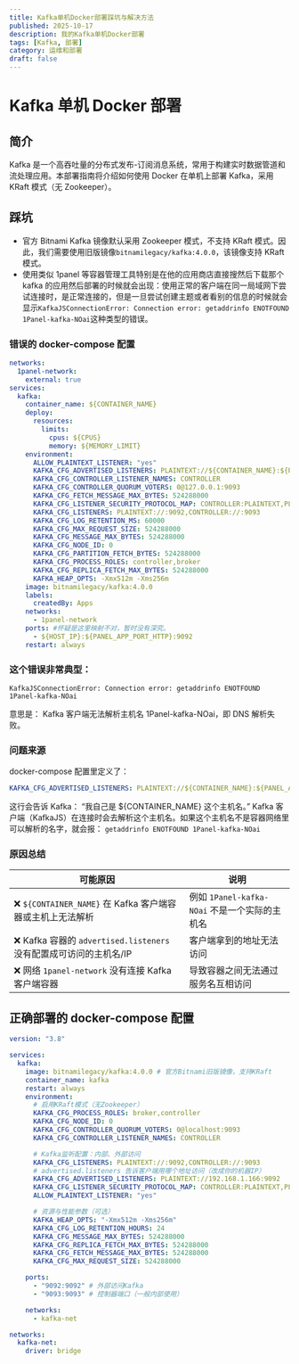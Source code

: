 ```yaml
---
title: Kafka单机Docker部署踩坑与解决方法
published: 2025-10-17
description: 我的Kafka单机Docker部署
tags: [Kafka, 部署]
category: 运维和部署
draft: false
---
```


# Kafka 单机 Docker 部署

## 简介

Kafka 是一个高吞吐量的分布式发布-订阅消息系统，常用于构建实时数据管道和流处理应用。本部署指南将介绍如何使用 Docker 在单机上部署 Kafka，采用 KRaft 模式（无 Zookeeper）。

## 踩坑

- 官方 Bitnami Kafka 镜像默认采用 Zookeeper 模式，不支持 KRaft 模式。因此，我们需要使用旧版镜像`bitnamilegacy/kafka:4.0.0`，该镜像支持 KRaft 模式。
- 使用类似 1panel 等容器管理工具特别是在他的应用商店直接搜然后下载那个 kafka 的应用然后部署的时候就会出现：使用正常的客户端在同一局域网下尝试连接时，是正常连接的，但是一旦尝试创建主题或者看别的信息的时候就会显示`KafkaJSConnectionError: Connection error: getaddrinfo ENOTFOUND 1Panel-kafka-NOai`这种类型的错误。

### 错误的 docker-compose 配置

```yaml
networks:
  1panel-network:
    external: true
services:
  kafka:
    container_name: ${CONTAINER_NAME}
    deploy:
      resources:
        limits:
          cpus: ${CPUS}
          memory: ${MEMORY_LIMIT}
    environment:
      ALLOW_PLAINTEXT_LISTENER: "yes"
      KAFKA_CFG_ADVERTISED_LISTENERS: PLAINTEXT://${CONTAINER_NAME}:${PANEL_APP_PORT_HTTP}
      KAFKA_CFG_CONTROLLER_LISTENER_NAMES: CONTROLLER
      KAFKA_CFG_CONTROLLER_QUORUM_VOTERS: 0@127.0.0.1:9093
      KAFKA_CFG_FETCH_MESSAGE_MAX_BYTES: 524288000
      KAFKA_CFG_LISTENER_SECURITY_PROTOCOL_MAP: CONTROLLER:PLAINTEXT,PLAINTEXT:PLAINTEXT
      KAFKA_CFG_LISTENERS: PLAINTEXT://:9092,CONTROLLER://:9093
      KAFKA_CFG_LOG_RETENTION_MS: 60000
      KAFKA_CFG_MAX_REQUEST_SIZE: 524288000
      KAFKA_CFG_MESSAGE_MAX_BYTES: 524288000
      KAFKA_CFG_NODE_ID: 0
      KAFKA_CFG_PARTITION_FETCH_BYTES: 524288000
      KAFKA_CFG_PROCESS_ROLES: controller,broker
      KAFKA_CFG_REPLICA_FETCH_MAX_BYTES: 524288000
      KAFKA_HEAP_OPTS: -Xmx512m -Xms256m
    image: bitnamilegacy/kafka:4.0.0
    labels:
      createdBy: Apps
    networks:
      - 1panel-network
    ports: #怀疑是这里映射不对，暂时没有深究。
      - ${HOST_IP}:${PANEL_APP_PORT_HTTP}:9092
    restart: always
```

### 这个错误非常典型：

```plaintext
KafkaJSConnectionError: Connection error: getaddrinfo ENOTFOUND 1Panel-kafka-NOai
```

意思是：
Kafka 客户端无法解析主机名 1Panel-kafka-NOai，即 DNS 解析失败。

### 问题来源

docker-compose 配置里定义了：

```yaml
KAFKA_CFG_ADVERTISED_LISTENERS: PLAINTEXT://${CONTAINER_NAME}:${PANEL_APP_PORT_HTTP}
```

这行会告诉 Kafka：
“我自己是 ${CONTAINER_NAME} 这个主机名。”
Kafka 客户端（KafkaJS）在连接时会去解析这个主机名。如果这个主机名不是容器网络里可以解析的名字，就会报：
`getaddrinfo ENOTFOUND 1Panel-kafka-NOai`

### 原因总结

| 可能原因                                                           | 说明                                          |
| ------------------------------------------------------------------ | --------------------------------------------- |
| ❌ `${CONTAINER_NAME}` 在 Kafka 客户端容器或主机上无法解析         | 例如 `1Panel-kafka-NOai` 不是一个实际的主机名 |
| ❌ Kafka 容器的 `advertised.listeners` 没有配置成可访问的主机名/IP | 客户端拿到的地址无法访问                      |
| ❌ 网络 `1panel-network` 没有连接 Kafka 客户端容器                 | 导致容器之间无法通过服务名互相访问            |

## 正确部署的 docker-compose 配置

```yaml
version: "3.8"

services:
  kafka:
    image: bitnamilegacy/kafka:4.0.0 # 官方Bitnami旧版镜像，支持KRaft
    container_name: kafka
    restart: always
    environment:
      # 启用KRaft模式（无Zookeeper）
      KAFKA_CFG_PROCESS_ROLES: broker,controller
      KAFKA_CFG_NODE_ID: 0
      KAFKA_CFG_CONTROLLER_QUORUM_VOTERS: 0@localhost:9093
      KAFKA_CFG_CONTROLLER_LISTENER_NAMES: CONTROLLER

      # Kafka监听配置：内部、外部访问
      KAFKA_CFG_LISTENERS: PLAINTEXT://:9092,CONTROLLER://:9093
      # advertised.listeners 告诉客户端用哪个地址访问（改成你的机器IP）
      KAFKA_CFG_ADVERTISED_LISTENERS: PLAINTEXT://192.168.1.166:9092
      KAFKA_CFG_LISTENER_SECURITY_PROTOCOL_MAP: CONTROLLER:PLAINTEXT,PLAINTEXT:PLAINTEXT
      ALLOW_PLAINTEXT_LISTENER: "yes"

      # 资源与性能参数（可选）
      KAFKA_HEAP_OPTS: "-Xmx512m -Xms256m"
      KAFKA_CFG_LOG_RETENTION_HOURS: 24
      KAFKA_CFG_MESSAGE_MAX_BYTES: 524288000
      KAFKA_CFG_REPLICA_FETCH_MAX_BYTES: 524288000
      KAFKA_CFG_FETCH_MESSAGE_MAX_BYTES: 524288000
      KAFKA_CFG_MAX_REQUEST_SIZE: 524288000

    ports:
      - "9092:9092" # 外部访问Kafka
      - "9093:9093" # 控制器端口（一般内部使用）

    networks:
      - kafka-net

networks:
  kafka-net:
    driver: bridge
```
